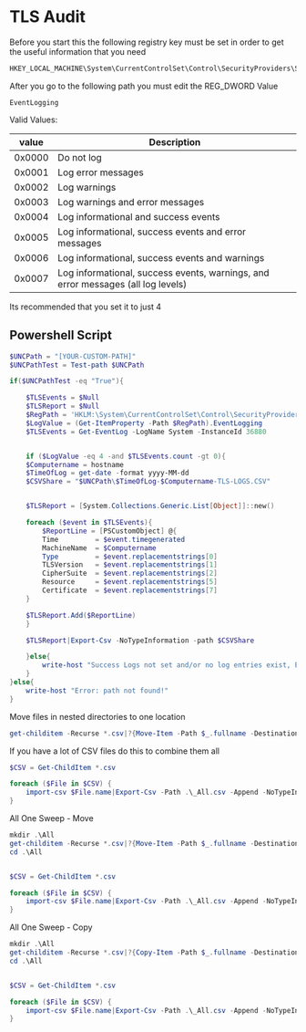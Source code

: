 # TLS Audit

Before you start this the following registry key must be set in order to get the useful information that you need

```cmd
HKEY_LOCAL_MACHINE\System\CurrentControlSet\Control\SecurityProviders\SCHANNEL
```

After you go to the following path you must edit the REG_DWORD Value

```CMD
EventLogging
```

Valid Values:

|value|Description|
|---|---|
|0x0000|	Do not log|
|0x0001	|Log error messages|
|0x0002	|Log warnings|
|0x0003	|Log warnings and error messages|
|0x0004	|Log informational and success events|
|0x0005	|Log informational, success events and error messages|
|0x0006	|Log informational, success events and warnings|
|0x0007	|Log informational, success events, warnings, and error messages (all log levels)|

Its recommended that you set it to just 4

## Powershell Script

```powershell
$UNCPath = "[YOUR-CUSTOM-PATH]"
$UNCPathTest = Test-path $UNCPath

if($UNCPathTest -eq "True"){

    $TLSEvents = $Null
    $TLSReport = $Null
    $RegPath = 'HKLM:\System\CurrentControlSet\Control\SecurityProviders\SCHANNEL'
    $LogValue = (Get-ItemProperty -Path $RegPath).EventLogging
    $TLSEvents = Get-EventLog -LogName System -InstanceId 36880


    if ($LogValue -eq 4 -and $TLSEvents.count -gt 0){
    $Computername = hostname
    $TimeOfLog = get-date -format yyyy-MM-dd
    $CSVShare = "$UNCPath\$TimeOfLog-$Computername-TLS-LOGS.CSV"


    $TLSReport = [System.Collections.Generic.List[Object]]::new()

    foreach ($event in $TLSEvents){
        $ReportLine = [PSCustomObject] @{
        Time         = $event.timegenerated
        MachineName  = $Computername
        Type         = $event.replacementstrings[0]
        TLSVersion   = $event.replacementstrings[1]
        CipherSuite  = $event.replacementstrings[2]
        Resource     = $event.replacementstrings[5]
        Certificate  = $event.replacementstrings[7]
    }

    $TLSReport.Add($ReportLine)
    }

    $TLSReport|Export-Csv -NoTypeInformation -path $CSVShare

    }else{
        write-host "Success Logs not set and/or no log entries exist, Exiting!"
    }
}else{
    write-host "Error: path not found!"
}
```
Move files in nested directories to one location

```powershell
get-childitem -Recurse *.csv|?{Move-Item -Path $_.fullname -Destination .\All\}
```

If you have a lot of CSV files do this to combine them all

```powershell
$CSV = Get-ChildItem *.csv

foreach ($File in $CSV) {
    import-csv $File.name|Export-Csv -Path .\_All.csv -Append -NoTypeInformation
}
```


All One Sweep - Move

```powershell
mkdir .\All
get-childitem -Recurse *.csv|?{Move-Item -Path $_.fullname -Destination .\All\}
cd .\All


$CSV = Get-ChildItem *.csv

foreach ($File in $CSV) {
    import-csv $File.name|Export-Csv -Path .\_All.csv -Append -NoTypeInformation
}
```

All One Sweep - Copy

```powershell
mkdir .\All
get-childitem -Recurse *.csv|?{Copy-Item -Path $_.fullname -Destination .\All\}
cd .\All


$CSV = Get-ChildItem *.csv

foreach ($File in $CSV) {
    import-csv $File.name|Export-Csv -Path .\_All.csv -Append -NoTypeInformation
}
```
